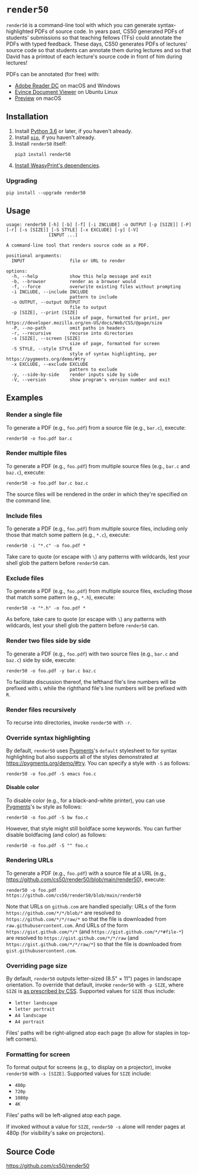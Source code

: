 # `render50`

`render50` is a command-line tool with which you can generate syntax-highlighted PDFs of source code. In years past, CS50 generated PDFs of students' submissions so that teaching fellows (TFs) could annotate the PDFs with typed feedback. These days, CS50 generates PDFs of lectures' source code so that students can annotate them during lectures and so that David has a printout of each lecture's source code in front of him during lectures!

PDFs can be annotated (for free) with:

- [Adobe Reader DC](https://acrobat.adobe.com/us/en/acrobat/pdf-reader.html) on macOS and Windows
- [Evince Document Viewer](https://help.ubuntu.com/community/Evince) on Ubuntu Linux
- [Preview](https://support.apple.com/en-us/HT201740) on macOS

## Installation

1. Install [Python 3.6](/python) or later, if you haven't already.
1. Install [`pip`](/pip), if you haven't already.
1. Install `render50` itself:
    ```text
    pip3 install render50
    ```
1. [Install WeasyPrint's dependencies](http://weasyprint.readthedocs.io/en/latest/install.html).

### Upgrading

```text
pip install --upgrade render50
```

## Usage

```text
usage: render50 [-h] [-b] [-f] [-i INCLUDE] -o OUTPUT [-p [SIZE]] [-P] [-r] [-s [SIZE]] [-S STYLE] [-x EXCLUDE] [-y] [-V]
                [INPUT ...]

A command-line tool that renders source code as a PDF.

positional arguments:
  INPUT                 file or URL to render

options:
  -h, --help            show this help message and exit
  -b, --browser         render as a browser would
  -f, --force           overwrite existing files without prompting
  -i INCLUDE, --include INCLUDE
                        pattern to include
  -o OUTPUT, --output OUTPUT
                        file to output
  -p [SIZE], --print [SIZE]
                        size of page, formatted for print, per https://developer.mozilla.org/en-US/docs/Web/CSS/@page/size
  -P, --no-path         omit paths in headers
  -r, --recursive       recurse into directories
  -s [SIZE], --screen [SIZE]
                        size of page, formatted for screen
  -S STYLE, --style STYLE
                        style of syntax highlighting, per https://pygments.org/demo/#try
  -x EXCLUDE, --exclude EXCLUDE
                        pattern to exclude
  -y, --side-by-side    render inputs side by side
  -V, --version         show program's version number and exit
```

## Examples

### Render a single file

To generate a PDF (e.g., `foo.pdf`) from a source file (e.g., `bar.c`), execute:

```text
render50 -o foo.pdf bar.c
```

### Render multiple files

To generate a PDF (e.g., `foo.pdf`) from multiple source files (e.g., `bar.c` and `baz.c`), execute:

```text
render50 -o foo.pdf bar.c baz.c
```

The source files will be rendered in the order in which they're specified on the command line.

### Include files

To generate a PDF (e.g., `foo.pdf`) from multiple source files, including only those that match some pattern (e.g., `*.c`), execute:

```text
render50 -i "*.c" -o foo.pdf *
```

Take care to quote (or escape with `\`) any patterns with wildcards, lest your shell glob the pattern before `render50` can.

### Exclude files

To generate a PDF (e.g., `foo.pdf`) from multiple source files, excluding those that match some pattern (e.g., `*.h`), execute:

```text
render50 -x "*.h" -o foo.pdf *
```

As before, take care to quote (or escape with `\`) any patterns with wildcards, lest your shell glob the pattern before `render50` can.

### Render two files side by side

To generate a PDF (e.g., `foo.pdf`) with two source files (e.g., `bar.c` and `baz.c`) side by side, execute:

```text
render50 -o foo.pdf -y bar.c baz.c
```

To facilitate discussion thereof, the lefthand file's line numbers will be prefixed with `L` while the righthand file's line numbers will be prefixed with `R`.

### Render files recursively

To recurse into directories, invoke `render50` with `-r`.

### Override syntax highlighting

By default, `render50` uses [Pygments](https://pygments.org/)'s `default` stylesheet to for syntax highlighting but also supports all of the styles demonstrated at <https://pygments.org/demo/#try>. You can specify a style with `-S` as follows:

```text
render50 -o foo.pdf -S emacs foo.c
```

#### Disable color

To disable color (e.g., for a black-and-white printer), you can use [Pygments](https://pygments.org/)'s `bw` style as follows:

```text
render50 -o foo.pdf -S bw foo.c
```

However, that style might still boldface some keywords. You can further disable boldfacing (and color) as follows:

```text
render50 -o foo.pdf -S "" foo.c
```

### Rendering URLs

To generate a PDF (e.g., `foo.pdf`) with a source file at a URL (e.g., https://github.com/cs50/render50/blob/main/render50), execute:

```text
render50 -o foo.pdf https://github.com/cs50/render50/blob/main/render50
```

Note that URLs on `github.com` are handled specially: URLs of the form `https://github.com/*/*/blob/*` are resolved to `https://github.com/*/*/raw/*` so that the file is downloaded from `raw.githubusercontent.com`. And URLs of the form `https://gist.github.com/*/*` (and `https://gist.github.com/*/*#file-*`) are resolved to `https://gist.github.com/*/*/raw` (and `https://gist.github.com/*/*/raw/*`) so that the file is downloaded from `gist.githubusercontent.com`.

### Overriding page size

By default, `render50` outputs letter-sized (8.5" × 11") pages in landscape orientation. To override that default, invoke `render50` with `-p SIZE`, where `SIZE` is [as prescribed by CSS](https://developer.mozilla.org/en-US/docs/Web/CSS/@page/size). Supported values for `SIZE` thus include:

* `letter landscape`
* `letter portrait`
* `A4 landscape`
* `A4 portrait`

Files' paths will be right-aligned atop each page (to allow for staples in top-left corners).

### Formatting for screen

To format output for screens (e.g., to display on a projector), invoke `render50` with `-s [SIZE]`. Supported values for `SIZE` include:

* `480p`
* `720p`
* `1080p`
* `4K`

Files' paths will be left-aligned atop each page.

If invoked without a value for `SIZE`, `render50 -s` alone will render pages at 480p (for visibility's sake on projectors).

## Source Code

<https://github.com/cs50/render50>
